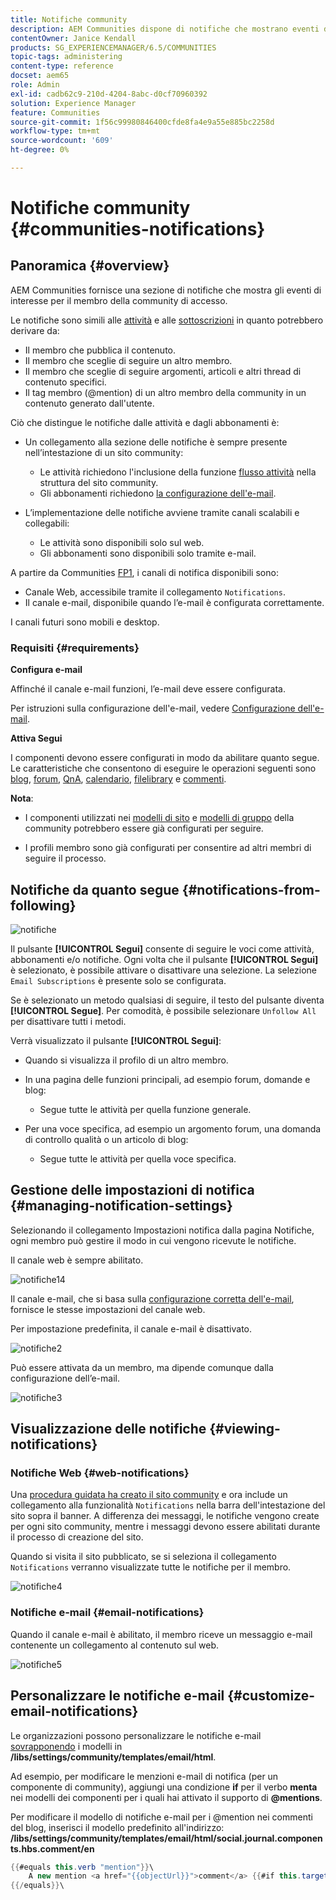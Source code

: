 ```yaml
---
title: Notifiche community
description: AEM Communities dispone di notifiche che mostrano eventi di interesse per il membro della community connesso
contentOwner: Janice Kendall
products: SG_EXPERIENCEMANAGER/6.5/COMMUNITIES
topic-tags: administering
content-type: reference
docset: aem65
role: Admin
exl-id: cadb62c9-210d-4204-8abc-d0cf70960392
solution: Experience Manager
feature: Communities
source-git-commit: 1f56c99980846400cfde8fa4e9a55e885bc2258d
workflow-type: tm+mt
source-wordcount: '609'
ht-degree: 0%

---
```


# Notifiche community {#communities-notifications}

## Panoramica {#overview}

AEM Communities fornisce una sezione di notifiche che mostra gli eventi di interesse per il membro della community di accesso.

Le notifiche sono simili alle [attività](/help/communities/essentials-activities.md) e alle [sottoscrizioni](/help/communities/subscriptions.md) in quanto potrebbero derivare da:

* Il membro che pubblica il contenuto.
* Il membro che sceglie di seguire un altro membro.
* Il membro che sceglie di seguire argomenti, articoli e altri thread di contenuto specifici.
* Il tag membro (@mention) di un altro membro della community in un contenuto generato dall&#39;utente.

Ciò che distingue le notifiche dalle attività e dagli abbonamenti è:

* Un collegamento alla sezione delle notifiche è sempre presente nell’intestazione di un sito community:

   * Le attività richiedono l&#39;inclusione della funzione [flusso attività](/help/communities/functions.md#activity-stream-function) nella struttura del sito community.
   * Gli abbonamenti richiedono [la configurazione dell&#39;e-mail](/help/communities/email.md).

* L’implementazione delle notifiche avviene tramite canali scalabili e collegabili:

   * Le attività sono disponibili solo sul web.
   * Gli abbonamenti sono disponibili solo tramite e-mail.

A partire da Communities [FP1](/help/communities/deploy-communities.md#latestfeaturepack), i canali di notifica disponibili sono:

* Canale Web, accessibile tramite il collegamento `Notifications`.
* Il canale e-mail, disponibile quando l’e-mail è configurata correttamente.

I canali futuri sono mobili e desktop.

### Requisiti {#requirements}

**Configura e-mail**

Affinché il canale e-mail funzioni, l’e-mail deve essere configurata.

Per istruzioni sulla configurazione dell&#39;e-mail, vedere [Configurazione dell&#39;e-mail](/help/communities/analytics.md).

**Attiva Segui**

I componenti devono essere configurati in modo da abilitare quanto segue. Le caratteristiche che consentono di eseguire le operazioni seguenti sono [blog](/help/communities/blog-feature.md), [forum](/help/communities/forum.md), [QnA](/help/communities/working-with-qna.md), [calendario](/help/communities/calendar.md), [filelibrary](/help/communities/file-library.md) e [commenti](/help/communities/comments.md).

**Nota**:

* I componenti utilizzati nei [modelli di sito](/help/communities/sites.md) e [modelli di gruppo](/help/communities/tools-groups.md) della community potrebbero essere già configurati per seguire.

* I profili membro sono già configurati per consentire ad altri membri di seguire il processo.

## Notifiche da quanto segue {#notifications-from-following}

![notifiche](assets/notifications.png)

Il pulsante **[!UICONTROL Segui]** consente di seguire le voci come attività, abbonamenti e/o notifiche. Ogni volta che il pulsante **[!UICONTROL Segui]** è selezionato, è possibile attivare o disattivare una selezione. La selezione `Email Subscriptions` è presente solo se configurata.

Se è selezionato un metodo qualsiasi di seguire, il testo del pulsante diventa **[!UICONTROL Segue]**. Per comodità, è possibile selezionare `Unfollow All` per disattivare tutti i metodi.

Verrà visualizzato il pulsante **[!UICONTROL Segui]**:

* Quando si visualizza il profilo di un altro membro.
* In una pagina delle funzioni principali, ad esempio forum, domande e blog:

   * Segue tutte le attività per quella funzione generale.

* Per una voce specifica, ad esempio un argomento forum, una domanda di controllo qualità o un articolo di blog:

   * Segue tutte le attività per quella voce specifica.

## Gestione delle impostazioni di notifica {#managing-notification-settings}

Selezionando il collegamento Impostazioni notifica dalla pagina Notifiche, ogni membro può gestire il modo in cui vengono ricevute le notifiche.

Il canale web è sempre abilitato.

![notifiche14](assets/notifications1.png)

Il canale e-mail, che si basa sulla [configurazione corretta dell&#39;e-mail](/help/communities/email.md), fornisce le stesse impostazioni del canale web.

Per impostazione predefinita, il canale e-mail è disattivato.

![notifiche2](assets/notifications2.png)

Può essere attivata da un membro, ma dipende comunque dalla configurazione dell’e-mail.

![notifiche3](assets/notifications3.png)

## Visualizzazione delle notifiche {#viewing-notifications}

### Notifiche Web {#web-notifications}

Una [procedura guidata ha creato il sito community](/help/communities/sites-console.md) e ora include un collegamento alla funzionalità `Notifications` nella barra dell&#39;intestazione del sito sopra il banner. A differenza dei messaggi, le notifiche vengono create per ogni sito community, mentre i messaggi devono essere abilitati durante il processo di creazione del sito.

Quando si visita il sito pubblicato, se si seleziona il collegamento `Notifications` verranno visualizzate tutte le notifiche per il membro.

![notifiche4](assets/notifications4.png)

### Notifiche e-mail {#email-notifications}

Quando il canale e-mail è abilitato, il membro riceve un messaggio e-mail contenente un collegamento al contenuto sul web.

![notifiche5](assets/notifications5.png)

## Personalizzare le notifiche e-mail {#customize-email-notifications}

Le organizzazioni possono personalizzare le notifiche e-mail [sovrapponendo](/help/communities/client-customize.md#overlays) i modelli in **/libs/settings/community/templates/email/html**.

Ad esempio, per modificare le menzioni e-mail di notifica (per un componente di community), aggiungi una condizione **if** per il verbo **menta** nei modelli dei componenti per i quali hai attivato il supporto di **@mentions**.

Per modificare il modello di notifiche e-mail per i @mention nei commenti del blog, inserisci il modello predefinito all&#39;indirizzo: **/libs/settings/community/templates/email/html/social.journal.components.hbs.comment/en**

```java
{{#equals this.verb "mention"}}\
    A new mention <a href="{{objectUrl}}">comment</a> {{#if this.target.properties.[jcr:title]}}to the article "{{{target.displayName}}}" {{/if}}was added by {{{user.name}}} on {{dateUtil this.published format="EEE, d MMM yyyy HH:mm:ss z"}}.\n \
{{/equals}}\
```
